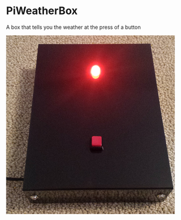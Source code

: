 # PiWeatherBox

A box that tells you the weather at the press of a button

![](weatherbox.png "The Box Itself")
